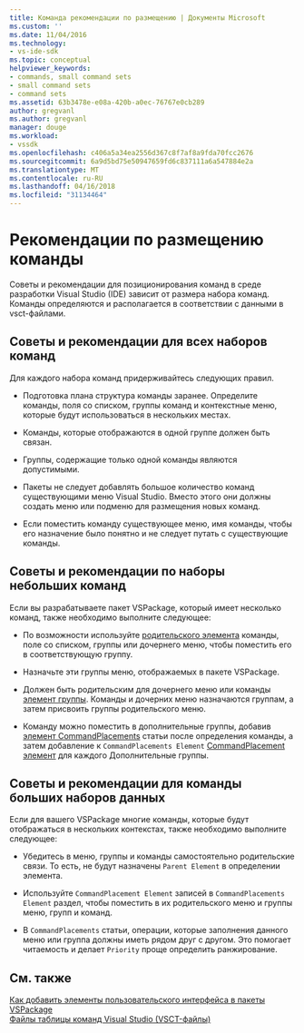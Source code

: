 ```yaml
---
title: Команда рекомендации по размещению | Документы Microsoft
ms.custom: ''
ms.date: 11/04/2016
ms.technology:
- vs-ide-sdk
ms.topic: conceptual
helpviewer_keywords:
- commands, small command sets
- small command sets
- command sets
ms.assetid: 63b3478e-e08a-420b-a0ec-76767e0cb289
author: gregvanl
ms.author: gregvanl
manager: douge
ms.workload:
- vssdk
ms.openlocfilehash: c406a5a34ea2556d367c8f7af8a9fda70fcc2676
ms.sourcegitcommit: 6a9d5bd75e50947659fd6c837111a6a547884e2a
ms.translationtype: MT
ms.contentlocale: ru-RU
ms.lasthandoff: 04/16/2018
ms.locfileid: "31134464"
---
```

# <a name="command-placement-guidelines"></a>Рекомендации по размещению команды
Советы и рекомендации для позиционирования команд в среде разработки Visual Studio (IDE) зависит от размера набора команд. Команды определяются и располагается в соответствии с данными в vsct-файлами.  
  
## <a name="best-practices-for-all-command-sets"></a>Советы и рекомендации для всех наборов команд  
 Для каждого набора команд придерживайтесь следующих правил.  
  
-   Подготовка плана структура команды заранее. Определите команды, поля со списком, группы команд и контекстные меню, которые будут использоваться в нескольких местах.  
  
-   Команды, которые отображаются в одной группе должен быть связан.  
  
-   Группы, содержащие только одной команды являются допустимыми.  
  
-   Пакеты не следует добавлять большое количество команд существующими меню Visual Studio. Вместо этого они должны создать меню или подменю для размещения новых команд.  
  
-   Если поместить команду существующее меню, имя команды, чтобы его назначение было понятно и не следует путать с существующие команды.  
  
## <a name="best-practices-for-small-command-sets"></a>Советы и рекомендации по наборы небольших команд  
 Если вы разрабатываете пакет VSPackage, который имеет несколько команд, также необходимо выполните следующее:  
  
-   По возможности используйте [родительского элемента](../../extensibility/parent-element.md) команды, поле со списком, группы или дочернего меню, чтобы поместить его в соответствующую группу.  
  
-   Назначьте эти группы меню, отображаемых в пакете VSPackage.  
  
-   Должен быть родительским для дочернего меню или команды [элемент группы](../../extensibility/group-element.md). Команды и дочерних меню назначаются группам, а затем присвоить группы родительского меню.  
  
-   Команду можно поместить в дополнительные группы, добавив [элемент CommandPlacements](../../extensibility/commandplacements-element.md) статьи после определения команды, а затем добавление к `CommandPlacements Element` [CommandPlacement элемент](../../extensibility/commandplacement-element.md) для каждого Дополнительные группы.  
  
## <a name="best-practices-for-large-command-sets"></a>Советы и рекомендации для команды больших наборов данных  
 Если для вашего VSPackage многие команды, которые будут отображаться в нескольких контекстах, также необходимо выполните следующее:  
  
-   Убедитесь в меню, группы и команды самостоятельно родительские связи. То есть, не будут назначены `Parent Element` в определении элемента.  
  
-   Используйте `CommandPlacement Element` записей в `CommandPlacements Element` раздел, чтобы поместить в их родительского меню и группы меню, групп и команд.  
  
-   В `CommandPlacements` статьи, операции, которые заполнения данного меню или группа должны иметь рядом друг с другом. Это помогает читаемость и делает `Priority` проще определить ранжирование.  
  
## <a name="see-also"></a>См. также  
 [Как добавить элементы пользовательского интерфейса в пакеты VSPackage](../../extensibility/internals/how-vspackages-add-user-interface-elements.md)   
 [Файлы таблицы команд Visual Studio (VSCT-файлы)](../../extensibility/internals/visual-studio-command-table-dot-vsct-files.md)